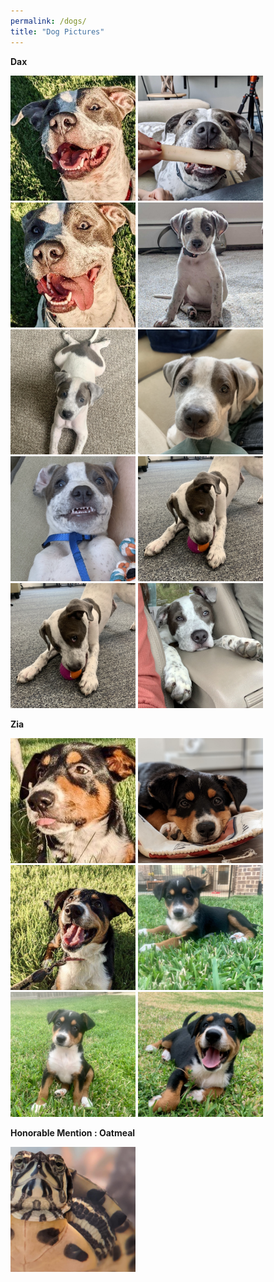 ```yaml
---
permalink: /dogs/
title: "Dog Pictures"
---
```


**Dax**

<img class="img" src="../assets/images/Dax1.jpg" width="200px" height="200px">
<img class="img" src="../assets/images/Dax2.jpg" width="200px" height="200px">
<img class="img" src="../assets/images/Dax3.jpg" width="200px" height="200px">
<img class="img" src="../assets/images/Dax4.jpg" width="200px" height="200px">
<img class="img" src="../assets/images/Dax5.jpg" width="200px" height="200px">
<img class="img" src="../assets/images/Dax6.jpg" width="200px" height="200px">
<img class="img" src="../assets/images/Dax7.jpg" width="200px" height="200px">
<img class="img" src="../assets/images/Dax8.jpg" width="200px" height="200px">
<img class="img" src="../assets/images/Dax9.jpg" width="200px" height="200px">
<img class="img" src="../assets/images/Dax10.jpg" width="200px" height="200px">



**Zia**

<img class="img" src="../assets/images/Zia1.jpg" width="200px" height="200px">
<img class="img" src="../assets/images/Zia2.jpg" width="200px" height="200px">
<img class="img" src="../assets/images/Zia3.jpg" width="200px" height="200px">
<img class="img" src="../assets/images/Zia4.jpg" width="200px" height="200px">
<img class="img" src="../assets/images/Zia5.jpg" width="200px" height="200px">
<img class="img" src="../assets/images/Zia6.jpg" width="200px" height="200px">


**Honorable Mention : Oatmeal**

<img class="img" src="../assets/images/Oatmeal.jpg" width="200px" height="200px">
